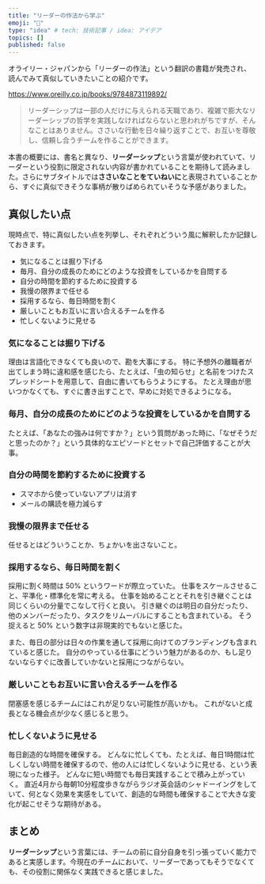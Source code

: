 ```yaml
---
title: "リーダーの作法から学ぶ"
emoji: "🐝"
type: "idea" # tech: 技術記事 / idea: アイデア
topics: []
published: false
---
```


オライリー・ジャパンから「リーダーの作法」という翻訳の書籍が発売され、読んでみて真似していきたいことの紹介です。

https://www.oreilly.co.jp/books/9784873119892/

> リーダーシップは一部の人だけに与えられる天職であり、複雑で膨大なリーダーシップの哲学を実践しなければならないと思われがちですが、そんなことはありません。ささいな行動を日々繰り返すことで、お互いを尊敬し、信頼し合うチームを作ることができます。

本書の概要には、書名と異なり、**リーダーシップ**という言葉が使われていて、リーダーという役割に限定されない内容が書かれていることを期待して読みました。さらにサブタイトルでは**ささいなことをていねいに**と表現されていることから、すぐに真似できそうな事柄が散りばめられていそうな予感がありました。

## 真似したい点

現時点で、特に真似したい点を列挙し、それぞれどういう風に解釈したか記録しておきます。

* 気になることは掘り下げる
* 毎月、自分の成長のためにどのような投資をしているかを自問する
* 自分の時間を節約するために投資する
* 我慢の限界まで任せる
* 採用するなら、毎日時間を割く
* 厳しいこともお互いに言い合えるチームを作る
* 忙しくないように見せる

### 気になることは掘り下げる
理由は言語化できなくても良いので、勘を大事にする。
特に予想外の離職者が出てしまう時に違和感を感じたら、たとえば、「虫の知らせ」と名前をつけたスプレッドシートを用意して、自由に書いてもらうようにする。
たとえ理由が思いつかなくても、すぐに書き出すことで、早めに対処できるようになる。

### 毎月、自分の成長のためにどのような投資をしているかを自問する
たとえば、「あなたの強みは何ですか？」という質問があった時に、「なぜそうだと思ったのか？」という具体的なエピソードとセットで自己評価することが大事。

### 自分の時間を節約するために投資する
* スマホから使っていないアプリは消す
* メールの購読を極力減らす

### 我慢の限界まで任せる
任せるとはどういうことか、ちょかいを出さないこと。

### 採用するなら、毎日時間を割く
採用に割く時間は 50% というワードが際立っていた。
仕事をスケールさせること、平準化・標準化を常に考える。
仕事を始めることとそれを引き継ぐことは同じくらいの分量でこなして行くと良い。
引き継ぐのは明日の自分だったり、他のメンバーだったり、タスクをリムーバルにすることも含まれている。
そう捉えると 50% という数字は非現実的でもないと感じた。

また、毎日の部分は日々の作業を通して採用に向けてのブランディングも含まれていると感じた。
自分のやっている仕事にどういう魅力があるのか、もし足りないならすぐに改善していかないと採用につながらない。

### 厳しいこともお互いに言い合えるチームを作る
閉塞感を感じるチームにはこれが足りない可能性が高いかも。
これがないと成長となる機会点が少なく感じると思う。

### 忙しくないように見せる
毎日創造的な時間を確保する。
どんなに忙しくても、たとえば、毎日1時間は忙しくしない時間を確保するので、他の人には忙しくないように見せる、という表現になった様子。
どんなに短い時間でも毎日実践することで積み上がっていく。
直近4月から毎朝10分程度歩きながらラジオ英会話のシャドーイングをしていて、何となく効果を実感をしていて、創造的な時間も確保することで大きな変化が起こせそうな期待がある。

## まとめ

**リーダーシップ**という言葉には、チームの前に自分自身を引っ張っていく能力であると実感します。今現在のチームにおいて、リーダーであってもそうでなくても、その役割に関係なく実践できると感じました。

